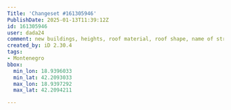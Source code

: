 ```yaml
---
Title: 'Changeset #161305946'
PublishDate: 2025-01-13T11:39:12Z
id: 161305946
user: dada24
comment: new buildings, heights, roof material, roof shape, name of street
created_by: iD 2.30.4
tags:
- Montenegro
bbox:
  min_lon: 18.9396033
  min_lat: 42.2093033
  max_lon: 18.9397292
  max_lat: 42.2094211

---
```

